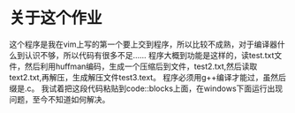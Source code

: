 关于这个作业
===

  这个程序是我在vim上写的第一个要上交到程序，所以比较不成熟，对于编译器什么到认识不够，所以代码有很多不足……
  程序大概到功能是这样的，读test.txt文件，然后利用huffman编码，生成一个压缩后到文件，test2.txt,然后读取text2.txt,再解压，生成解压文件test3.text。
  程序必须用g++编译才能过，虽然后缀是.c。
  我试着把这段代码粘贴到code::blocks上面，在windows下面运行出现问题，至今不知道如何解决。
